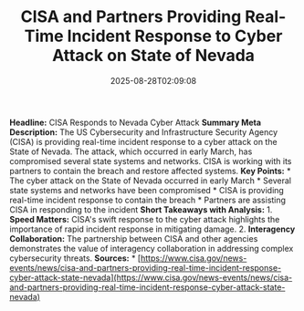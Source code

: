 ﻿---
title: "CISA and Partners Providing Real-Time Incident Response to Cyber Attack on State of Nevada"
date: "2025-08-28T02:09:08"
category: "Markets"
summary: ""
slug: "cisa and partners providing realtime incident response to cy"
source_urls:
  - "https://www.cisa.gov/news-events/news/cisa-and-partners-providing-real-time-incident-response-cyber-attack-state-nevada"
seo:
  title: "CISA and Partners Providing Real-Time Incident Response to Cyber Attack on State of Nevada | Hash n Hedge"
  description: ""
  keywords: ["news", "markets", "brief"]
---
**Headline:** CISA Responds to Nevada Cyber Attack  **Summary Meta Description:** The US Cybersecurity and Infrastructure Security Agency (CISA) is providing real-time incident response to a cyber attack on the State of Nevada. The attack, which occurred in early March, has compromised several state systems and networks. CISA is working with its partners to contain the breach and restore affected systems.  **Key Points:**  * The cyber attack on the State of Nevada occurred in early March * Several state systems and networks have been compromised * CISA is providing real-time incident response to contain the breach * Partners are assisting CISA in responding to the incident  **Short Takeaways with Analysis:**  1. **Speed Matters:** CISA's swift response to the cyber attack highlights the importance of rapid incident response in mitigating damage. 2. **Interagency Collaboration:** The partnership between CISA and other agencies demonstrates the value of interagency collaboration in addressing complex cybersecurity threats.  **Sources:**  * [https://www.cisa.gov/news-events/news/cisa-and-partners-providing-real-time-incident-response-cyber-attack-state-nevada](https://www.cisa.gov/news-events/news/cisa-and-partners-providing-real-time-incident-response-cyber-attack-state-nevada) 
